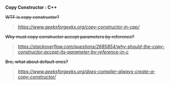 **Copy Constructor : C++**

~~WTF is copy constructor?~~ 
> *https://www.geeksforgeeks.org/copy-constructor-in-cpp/*

~~Why must copy constructor accept parameters by reference?~~ 
>*https://stackoverflow.com/questions/2685854/why-should-the-copy-constructor-accept-its-parameter-by-reference-in-c*

~~Bro, what about default ones?~~ 
>*https://www.geeksforgeeks.org/does-compiler-always-create-a-copy-constructor/*
